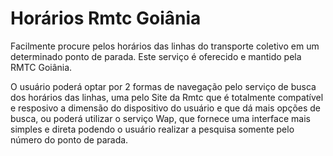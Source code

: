 Horários Rmtc Goiânia
===================

Facilmente procure pelos horários das linhas do transporte coletivo em um determinado ponto de parada. Este serviço é oferecido e mantido pela RMTC Goiânia.

O usuário poderá optar por 2 formas de navegação pelo serviço de busca dos horários das linhas, uma pelo Site da Rmtc que é totalmente compatível e resposivo a dimensão do dispositivo do usuário e que dá mais opções de busca, ou poderá utilizar o serviço Wap, que fornece uma interface mais simples e direta podendo o usuário realizar a pesquisa somente pelo número do ponto de parada.

